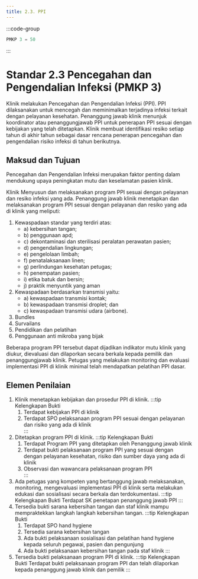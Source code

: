 ```yaml
---
title: 2.3. PPI
---
```

:::code-group

``` ts [Nilai]
PMKP 3 = 50
```
:::
# Standar 2.3 Pencegahan dan Pengendalian Infeksi (PMKP 3) 
Klinik melakukan Pencegahan dan Pengendalian Infeksi (PPI). PPI dilaksanakan untuk mencegah dan meminimalkan terjadinya infeksi terkait dengan pelayanan kesehatan. Penanggung jawab klinik menunjuk koordinator atau penanggungjawab PPI untuk penerapan PPI sesuai dengan kebijakan yang telah ditetapkan. Klinik membuat identifikasi resiko setiap tahun di akhir tahun sebagai dasar rencana penerapan pencegahan dan pengendalian risiko infeksi di tahun berikutnya.  
## 	Maksud dan Tujuan 
Pencegahan dan Pengendalian Infeksi merupakan faktor penting dalam mendukung upaya peningkatan mutu dan keselamatan pasien klinik.  

Klinik Menyusun dan melaksanakan program PPI sesuai dengan pelayanan dan resiko infeksi yang ada. Penanggung jawab klinik menetapkan dan melaksanakan program PPI sesuai dengan pelayanan dan resiko yang ada di klinik yang meliputi: 
1. 	Kewaspadaan standar yang terdiri atas: 
    - a) kebersihan tangan; 
    - b) penggunaan apd; 
    - c) dekontaminasi dan sterilisasi peralatan perawatan pasien; 
    - d) pengendalian lingkungan; 
    - e) pengelolaan limbah; 
    - f) penatalaksanaan linen; 
    - g) perlindungan kesehatan petugas; 
    - h) penempatan pasien; 
    - i) etika batuk dan bersin; 
    - j) praktik menyuntik yang aman 
2. Kewaspadaan berdasarkan transmisi yaitu:  
    - a) kewaspadaan transmisi kontak;  
    - b) kewaspadaan transmisi droplet; dan  
    - c) kewaspadaan transmisi udara  (airbone). 
3. Bundles 
4. Survailans 
5. Pendidikan dan pelatihan 
6. Penggunaan anti mikroba yang bijak 

Beberapa program PPI tersebut dapat dijadikan indikator mutu klinik yang diukur, dievaluasi dan dilaporkan secara berkala kepada pemilik dan penanggungjawab klinik. Petugas yang melakukan monitoring dan evaluasi implementasi PPI di klinik minimal telah mendapatkan pelatihan PPI dasar.  
## Elemen Penilaian 
1. Klinik menetapkan kebijakan dan prosedur PPI di klinik. 
   :::tip Kelengkapan Bukti
   1. Terdapat kebijakan PPI di klinik 
   2. Terdapat SPO pelaksanaan program PPI sesuai dengan pelayanan dan risiko yang ada di klinik    
   ::: 
2. Ditetapkan program PPI di klinik. 
   :::tip Kelengkapan Bukti
   1. Terdapat Program PPI yang ditetapkan oleh Penanggung jawab klinik 
   2. Terdapat bukti pelaksanaan program PPI yang sesuai dengan dengan pelayanan kesehatan, risiko dan sumber daya yang ada di klinik 
   3. Observasi 	dan 	wawancara  pelaksanaan program PPI  
   ::: 
3. Ada petugas yang kompeten yang bertanggung jawab melaksanakan, monitoring, mengevaluasi implementasi PPI di klinik serta melakukan edukasi dan sosialisasi secara berkala dan terdokumentasi. 
   :::tip Kelengkapan Bukti
   Terdapat SK penetapan penanggung jawab PPI 
   ::: 
4. Tersedia bukti sarana kebersihan tangan dan staf klinik mampu mempraktekkan langkah langkah kebersihan tangan. 
   :::tip Kelengkapan Bukti
   1. Terdapat SPO hand hygiene 
   2. Tersedia 	sarana 	kebersihan tangan
   3. Ada bukti pelaksanaan sosialisasi dan pelatihan hand hygiene kepada seluruh pegawai, pasien dan pengunjung 
   4. Ada bukti pelaksanaan kebersihan tangan pada staf klinik
   ::: 
5. Tersedia bukti pelaksanaan program PPI di klinik. 
   :::tip Kelengkapan Bukti
   Terdapat bukti pelaksanaan program PPI dan telah dilaporkan kepada penanggung jawab klinik dan pemilik 
   ::: 
 
